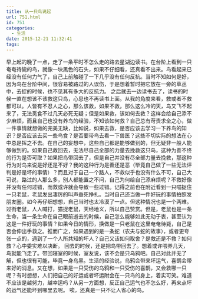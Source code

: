 ```yaml
---
title: 从一只鸟说起
url: 751.html
id: 751
categories:
  - 生活
date: 2015-12-21 11:32:41
tags:
---
```


早上起的晚了一点，走了一条平时不怎么走的路去星湖边读书。在台阶上看到一只奄奄待毙的鸟，就像一块黑色的石头，如果不仔细看，还真看不出来。鸟看起来已经没有任何力气了，自己上前触碰了一下几乎没有任何反抗。当时不知如何是好，因为鸟在台阶中间，很容易被路过的人误伤，于是想着暂时把它放在一旁的草丛中，去捉的时候，也不见其有多大的反抗力。 之后就去一边读书去了，读书的时候一直在想该不该救这只鸟，心思也不再读书上面。从我的角度来看，救或者不救都可以。人皆有不忍人之心，那么该救，如果不救，那么这么冷的天，鸟又飞不起来了，无法觅食不过几天必死无疑；但是如果救，该如何去救？这样会给自己添不少麻烦，而且自己也没有养鸟的经验，不知该如何救？自己总有苛责求全之心，做一件事情就想做的完美无缺，比如说，如果去救，是否应该去学习一下养鸟的知识？是否应该去买一些鸟食？是否要带鸟去看一下兽医？这些不切实际的想法在心中总是挥之不去。在自己的妄想中，这些自己都是能够做到的，但无疑非一般人能够做到的。如果自己救回去，无法尽自己全部的力量去挽救这只鸟，这种为善不终的行为是否可取？如果把鸟带回去了，但是自己并没有尽全部力量去挽救，那这种行为对鸟来说是好还是不好？我的这种行为是善还是恶（毕竟自己做了一些无法评判是好是坏的事情）？而且对于自己一个路人，不救似乎也没有什么不可，自己大可说，路过的人那么多，别人都能置之不问，自己为何给自己添麻烦呢？不救好像并没有任何过错，而救或许就会导致一些过错。记得之前也在附近看到一只喵捉住一只老鼠，老鼠发出凄厉的叫声垂死挣扎。当时自己还当做一件好玩的事情拍照发朋友圈。如今再仔细想想，自己当时也太冷漠了一点。但这种情况也是一个两难。过街老鼠，人人喊打，猫捉老鼠，天经地义，所以自己赞赏。但是，老鼠也是一条生命，当一条生命在自己眼前逝去的时候，自己怎么能够如此无动于衷，甚至认为这是一件好玩的事情？如果今日的情形，换做是一只老鼠在这里奄奄待毙，自己是否会伸出手救之。推而广之，如果遇到的是一条蛇（农夫与蛇的故事），或者更夸张一点的，遇到了一个人所共知的坏人？自己又该如何取舍？是救还是不救？如何救？心中委实难以决断。 回去的时候，还是把鸟带回去了。想着或许喂养几天，鸟就能飞走了。带回寝室的时候，室友说，该不会是只乌鸦吧。自己对此并无了解，但也很有可能，毕竟一身乌黑。生活的经验说，乌鸦会带来坏运气，喜鹊会带来好的消息。又在想，如果是一只受伤的乌鸦和一只受伤的喜鹊，又会救哪一只呢？有时想想，人们把自己的好运或者坏运附会在一只鸟的身上，着实可笑。难道不应该是越努力，越幸运吗？从另一方面想，反正自己运气也不怎么好，再来点坏的运气还能坏到哪里去呢。 唉，还真是一只不让人省心的鸟。